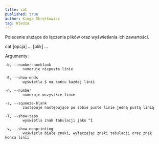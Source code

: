 ```yaml
---
title: cat
published: true
author: Kinga Skrętkowicz
tag: Wiedza
---
```


Polecenie służące do łączenia plików oraz wyświetlania ich zawartości.  

cat [opcja] ... [plik] ...  

Argumenty:

    -b, --number-nonblank
            numeruje niepuste linie

    -E, --show-ends
            wyświetla $ na końcu każdej linii

    -n, --number
            numeruje wszystkie linie

    -s, --squeeze-blank
            zastępuje następujące po sobie puste linie jedną pustą linią

    -T, --show-tabs
            wyświetla znak tabulacji jako ^I

    -v, --show-nonprinting
            wyświetla białe znaki, wyłączając znaki tabulacji oraz znak końca linii

